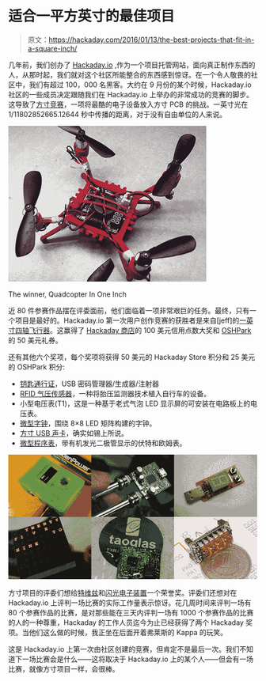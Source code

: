 # 适合一平方英寸的最佳项目

> 原文：<https://hackaday.com/2016/01/13/the-best-projects-that-fit-in-a-square-inch/>

几年前，我们创办了 [Hackaday.io](https://hackaday.io) ,作为一个项目托管网站，面向真正制作东西的人，从那时起，我们就对这个社区所能整合的东西感到惊讶。在一个令人敬畏的社区中，我们有超过 100，000 名黑客。大约在 9 月份的某个时候，Hackaday.io 社区的一些成员决定跟随我们在 Hackaday.io 上举办的非常成功的竞赛的脚步。这导致了[方寸竞赛](https://hackaday.io/project/7813-the-square-inch-project)，一项将最酷的电子设备放入方寸 PCB 的挑战。一英寸光在 1/11802852665.12644 秒中传播的距离，对于没有自由单位的人来说。

![quad](img/3041fc0fc1c11bcaff52df2cf6533f71.png)

The winner, Quadcopter In One Inch

近 80 件参赛作品摆在评委面前，他们面临着一项非常艰巨的任务。最终，只有一个项目是最好的。Hackaday.io 第一次用户创作竞赛的获胜者是来自[jeff]的[一英寸四轴飞行器](https://hackaday.io/project/7947-quadcopter-in-one-inch)。这赢得了 [Hackaday 商店](http://store.hackaday.com/)的 100 美元信用点数大奖和 [OSHPark](https://oshpark.com/) 的 50 美元礼券。

还有其他六个奖项，每个奖项将获得 50 美元的 Hackaday Store 积分和 25 美元的 OSHPark 积分:

*   [钥匙通行证](https://hackaday.io/project/8199-key-pass)，USB 密码管理器/生成器/注射器
*   [RFID 气压传感器](https://hackaday.io/project/7077-rfid-air-pressure-sensor)，一种将胎压监测器技术植入自行车的设备。
*   小型电压表(T1)，这是一种基于老式气泡 LED 显示屏的可安装在电路板上的电压表。
*   [微型字钟](https://hackaday.io/project/7961-micro-word-clock)，围绕 8×8 LED 矩阵构建的字钟。
*   [方寸 USB 声卡](https://hackaday.io/project/8545-square-inch-usb-sound-card)，确实如锡上所说。
*   [微型程序表](https://hackaday.io/project/7988-micro-progmeter)，带有机发光二极管显示的伏特和欧姆表。

![Winners](img/ea10144cf679794335f514e00b05e32c.png)

方寸项目的评委们想给[特维兹](https://hackaday.io/project/7121-twiz)和[闪光电子装置](https://hackaday.io/project/8331-blinktronicator)一个荣誉奖。评委们还想对在 Hackaday.io 上评判一场比赛的实际工作量表示惊讶。花几周时间来评判一场有 80 个参赛作品的比赛，是对那些能在三天内评判一场有 1000 个参赛作品的比赛的人的一种尊重，Hackaday 的工作人员迄今为止已经获得了两个 Hackaday 奖项。当他们这么做的时候，我正坐在后面开着弗莱斯的 Kappa 的玩笑。

这是 Hackaday.io 上第一次由社区创建的竞赛，但肯定不是最后一次。我们不知道下一场比赛会是什么——这将取决于 Hackaday.io 上的某个人——但会有一场比赛，就像方寸项目一样，会很棒。
